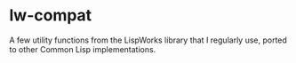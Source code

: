 # lw-compat
A few utility functions from the LispWorks library that I regularly use, ported to other Common Lisp implementations.
